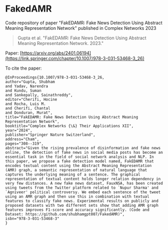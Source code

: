# FakedAMR
Code repository of paper "FakEDAMR: Fake News Detection Using Abstract Meaning Representation Network" published in Complex Networks 2023


> Gupta et al. "FakEDAMR: Fake News Detection Using Abstract Meaning Representation Network. 2023."

Paper: [https://arxiv.org/abs/2401.06194](https://link.springer.com/chapter/10.1007/978-3-031-53468-3_26)

To cite the paper:
```
@InProceedings{10.1007/978-3-031-53468-3_26,
author="Gupta, Shubham
and Yadav, Narendra
and Kundu, Suman
and Sankepally, Sainathreddy",
editor="Cherifi, Hocine
and Rocha, Luis M.
and Cherifi, Chantal
and Donduran, Murat",
title="FakEDAMR: Fake News Detection Using Abstract Meaning Representation Network",
booktitle="Complex Networks {\&} Their Applications XII",
year="2024",
publisher="Springer Nature Switzerland",
address="Cham",
pages="308--319",
abstract="Given the rising prevalence of disinformation and fake news online, the detection of fake news in social media posts has become an essential task in the field of social network analysis and NLP. In this paper, we propose a fake detection model named, FakEDAMR that encodes textual content using the Abstract Meaning Representation (AMR) graph, a semantic representation of natural language that captures the underlying meaning of a sentence. The graphical representation of textual content holds longer relation dependency in very few distances. A new fake news dataset, FauxNSA, has been created using tweets from the Twitter platform related to `Nupur Sharma' and `Agniveer' political controversy. We embed each sentence of the tweet using an AMR graph and then use this in combination with textual features to classify fake news. Experimental results on publicly and proposed datasets with two different sets show that adding AMR graph features improves F1-score and accuracy significantly. (Code and Dataset: https://github.com/shubhamgpt007/FakedAMR)",
isbn="978-3-031-53468-3"
}

```
